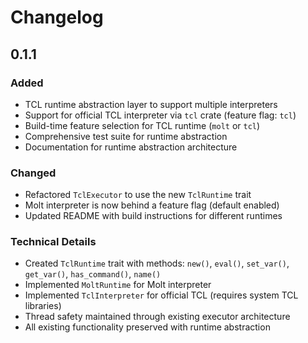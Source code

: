# Changelog

## 0.1.1

### Added
- TCL runtime abstraction layer to support multiple interpreters
- Support for official TCL interpreter via `tcl` crate (feature flag: `tcl`)
- Build-time feature selection for TCL runtime (`molt` or `tcl`)
- Comprehensive test suite for runtime abstraction
- Documentation for runtime abstraction architecture

### Changed
- Refactored `TclExecutor` to use the new `TclRuntime` trait
- Molt interpreter is now behind a feature flag (default enabled)
- Updated README with build instructions for different runtimes

### Technical Details
- Created `TclRuntime` trait with methods: `new()`, `eval()`, `set_var()`, `get_var()`, `has_command()`, `name()`
- Implemented `MoltRuntime` for Molt interpreter
- Implemented `TclInterpreter` for official TCL (requires system TCL libraries)
- Thread safety maintained through existing executor architecture
- All existing functionality preserved with runtime abstraction
